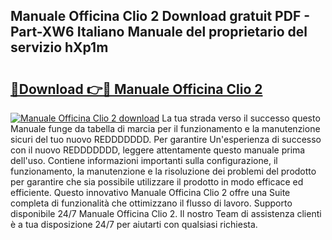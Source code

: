 ## Manuale Officina Clio 2 Download gratuit PDF - Part-XW6 Italiano Manuale del proprietario del servizio hXp1m

# <h2><a href="http://df961sb.blite.top/?on=Manuale+Officina+Clio+2">🔗Download 👉🔴 Manuale Officina Clio 2</a></h2>

[![Manuale Officina Clio 2 download](https://i.imgur.com/lujVjoI.png)](http://df961sb.blite.top/?on=Manuale+Officina+Clio+2)
La tua strada verso il successo questo Manuale funge da tabella di marcia per il funzionamento e la manutenzione sicuri del tuo nuovo REDDDDDDD. Per garantire Un'esperienza di successo con il nuovo REDDDDDDD, leggere attentamente questo manuale prima dell'uso. Contiene informazioni importanti sulla configurazione, il funzionamento, la manutenzione e la risoluzione dei problemi del prodotto per garantire che sia possibile utilizzare il prodotto in modo efficace ed efficiente. Questo innovativo Manuale Officina Clio 2 offre una Suite completa di funzionalità che ottimizzano il flusso di lavoro. Supporto disponibile 24/7 Manuale Officina Clio 2. Il nostro Team di assistenza clienti è a tua disposizione 24/7 per aiutarti con qualsiasi richiesta.
